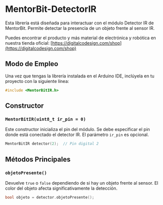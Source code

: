 # MentorBit-DetectorIR

Esta librería está diseñada para interactuar con el módulo Detector IR de MentorBit. Permite detectar la presencia de un objeto frente al sensor IR.

Puedes encontrar el producto y más material de electrónica y robótica en nuestra tienda oficial: [https://digitalcodesign.com/shop](https://digitalcodesign.com/shop)

## Modo de Empleo

Una vez que tengas la librería instalada en el Arduino IDE, inclúyela en tu proyecto con la siguiente línea:

```cpp
#include <MentorBitIR.h>
```

## Constructor

### `MentorBitIR(uint8_t ir_pin = 0)`

Este constructor inicializa el pin del módulo. Se debe especificar el pin donde está conectado el detector IR. El parámetro `ir_pin` es opcional.

```cpp
MentorBitIR detector(2);  // Pin digital 2
```

## Métodos Principales

### `objetoPresente()`

Devuelve `true` o `false` dependiendo de si hay un objeto frente al sensor. El color del objeto afecta significativamente la detección.

```cpp
bool objeto = detector.objetoPresente();
```
